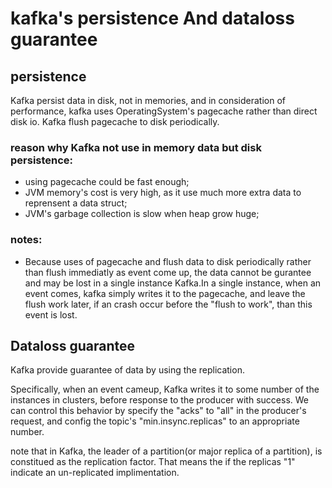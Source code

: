 # kafka's persistence And dataloss guarantee


## persistence
Kafka persist data in disk, not in memories, and in consideration of performance, kafka uses OperatingSystem's pagecache rather than direct disk io. Kafka flush pagecache to disk periodically.


### reason why Kafka not use in memory data but disk persistence:
* using pagecache could be fast enough;
* JVM memory's cost is very high, as it use much more extra data to reprensent a data struct;
* JVM's garbage collection is slow when heap grow huge;



### notes:
* Because uses of pagecache and flush data to disk periodically rather than flush immediatly as event come up, the data cannot be gurantee and may be lost in a single instance Kafka.In a single instance, when an event comes, kafka simply writes it to the pagecache, and leave the flush work later, if an crash occur before the "flush to work", than this event is lost.



## Dataloss guarantee
Kafka provide guarantee of data by using the replication.

Specifically, when an event cameup, Kafka writes it to some number of the instances in clusters, before response to the producer with success. We can control this behavior by specify the "acks" to "all" in the producer's request, and config the topic's "min.insync.replicas" to an appropriate number.

note that in Kafka, the leader of a partition(or major replica of a partition), is constitued as the replication factor. That means the if the replicas "1" indicate an un-replicated implimentation.
